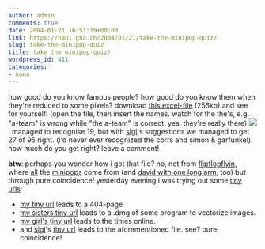 ```yaml
---
author: admin
comments: true
date: 2004-01-21 16:51:19+00:00
link: https://habi.gna.ch/2004/01/21/take-the-minipop-quiz/
slug: take-the-minipop-quiz
title: take the minipop-quiz!
wordpress_id: 411
categories:
- none
---
```


how good do you know famous people?
how good do you know them when they're reduced to some pixels? 
download [this excel-file](https://habi.gna.ch/blog/images/minipopsquiz_clear.xls) (256kb) and see for yourself!
(open the file, then insert the names. watch for the the's, e.g. "a-team" is wrong while "the a-team" is correct.
yes, they're really there)
[![](https://habi.gna.ch/blog/images/minipopquiz-tm.jpg)](https://habi.gna.ch/blog/images/minipopquiz.jpg)
i managed to recognise 19, but with [sigi](http://www.slf.ch/staff/pers-home/sigrist/sigrist-en.html)'s suggestions we managed to get 27 of 95 right. (i'd never ever recognized the corrs and simon & garfunkel).
how much do you get right? leave a comment!

**btw**: perhaps you wonder how i got that file?
no, not from [flipflopflyin](http://www.flipflopflyin.com/), where [all](http://www.flipflopflying.com/shop/minipopsposter72dpi.html) the [minipops](http://www.flipflopflying.com/minipops/index.html) come from (and [david with one long arm](http://www.flipflopflyin.com/david/), too) but through pure coincidence!
yesterday evening i was trying out some [tiny urls](http://tinyurl.com/):
- [my tiny url](http://tinyurl.com/habi) leads to a 404-page
- [my sisters tiny url](http://tinyurl.com/nina) leads to a .dmg of some program to vectorize images.
- [my girl's tiny url](http://tinyurl.com/nini) leads to the times online.
- and [sigi](http://www.slf.ch/staff/pers-home/sigrist/sigrist-en.html)'s [tiny url](http://tinyurl.com/sigi) leads to the aforementioned file.
see? pure coincidence!
